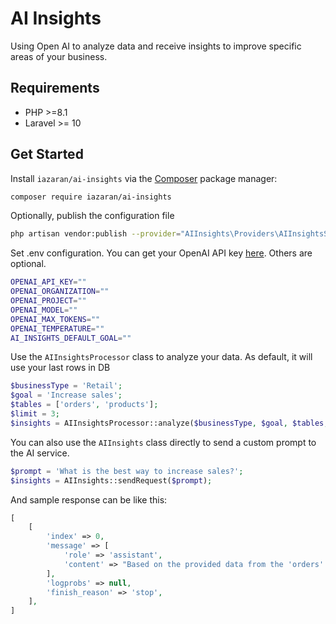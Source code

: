 # AI Insights
Using Open AI to analyze data and receive insights to improve specific areas of your business.

## Requirements
- PHP >=8.1
- Laravel >= 10

## Get Started
Install `iazaran/ai-insights` via the [Composer](https://getcomposer.org/) package manager:

```bash
composer require iazaran/ai-insights
```

Optionally, publish the configuration file

```bash
php artisan vendor:publish --provider="AIInsights\Providers\AIInsightsServiceProvider"
```

Set .env configuration. You can get your OpenAI API key [here](https://platform.openai.com/account/api-keys). Others are optional.

```bash
OPENAI_API_KEY=""
OPENAI_ORGANIZATION=""
OPENAI_PROJECT=""
OPENAI_MODEL=""
OPENAI_MAX_TOKENS=""
OPENAI_TEMPERATURE=""
AI_INSIGHTS_DEFAULT_GOAL=""
```

Use the `AIInsightsProcessor` class to analyze your data. As default, it will use your last rows in DB

```php
$businessType = 'Retail';
$goal = 'Increase sales';
$tables = ['orders', 'products'];
$limit = 3;
$insights = AIInsightsProcessor::analyze($businessType, $goal, $tables, $limit);
```

You can also use the `AIInsights` class directly to send a custom prompt to the AI service.

```php
$prompt = 'What is the best way to increase sales?';
$insights = AIInsights::sendRequest($prompt);
```

And sample response can be like this:

```php
[
    [
        'index' => 0,
        'message' => [
            'role' => 'assistant',
            'content' => "Based on the provided data from the 'orders' and 'products' tables, here are some insights to improve your Retail business and increase sales:\n\n1. Focus on promoting high-margin products: The data shows that Product A has a higher profit margin compared to other products. Consider running targeted marketing campaigns for this item.\n2. Implement a loyalty program: Analyzing customer purchase history reveals repeat buyers. Introduce a loyalty program to incentivize these customers and encourage more frequent purchases.\n3. Optimize inventory management: The product data indicates some items have low stock levels. Ensure popular products are always available to avoid missing sales opportunities.\n4. Personalize marketing efforts: Use customer order history to create personalized product recommendations, potentially increasing cross-selling and upselling."
        ],
        'logprobs' => null,
        'finish_reason' => 'stop',
    ],
]
```